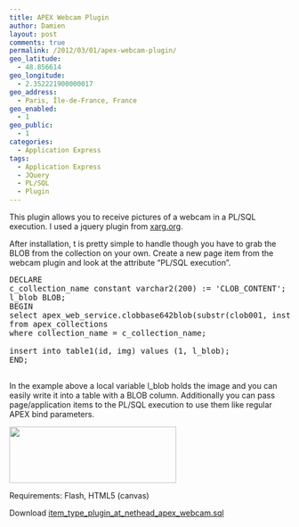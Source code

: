 ```yaml
---
title: APEX Webcam Plugin
author: Damien
layout: post
comments: true
permalink: /2012/03/01/apex-webcam-plugin/
geo_latitude:
  - 48.856614
geo_longitude:
  - 2.352221900000017
geo_address:
  - Paris, Île-de-France, France
geo_enabled:
  - 1
geo_public:
  - 1
categories:
  - Application Express
tags:
  - Application Express
  - JQuery
  - PL/SQL
  - Plugin
---
```

This plugin allows you to receive pictures of a webcam in a PL/SQL execution. I used a jquery plugin from [xarg.org][1].

After installation, t is pretty simple to handle though you have to grab the BLOB from the collection on your own. Create a new page item from the webcam plugin and look at the attribute &#8220;PL/SQL execution&#8221;.

<pre class="brush: sql; ">DECLARE
c_collection_name constant varchar2(200) := &#039;CLOB_CONTENT&#039;;
l_blob BLOB;
BEGIN
select apex_web_service.clobbase642blob(substr(clob001, instr(clob001, &#039;,&#039;)+1, length(clob001))) into l_blob
from apex_collections
where collection_name = c_collection_name;

insert into table1(id, img) values (1, l_blob);
END;

</pre>

In the example above a local variable l_blob holds the image and you can easily write it into a table with a BLOB column. Additionally you can pass page/application items to the PL/SQL execution to use them like regular APEX bind parameters.

[<img class="aligncenter size-medium wp-image-171" title="webcam_config" src="http://damien.antipa.at/wp-content/uploads/2012/03/webcam_config-300x101.jpg" alt="" width="300" height="101" />][2]

Requirements: Flash, HTML5 (canvas)

Download [item\_type\_plugin\_at\_nethead\_apex\_webcam.sql][3]

 [1]: http://www.xarg.org/project/jquery-webcam-plugin/
 [2]: http://damien.antipa.at/wp-content/uploads/2012/03/webcam_config.jpg
 [3]: http://damien.antipa.at/wp-content/uploads/2012/03/item_type_plugin_at_nethead_apex_webcam.sql_.zip